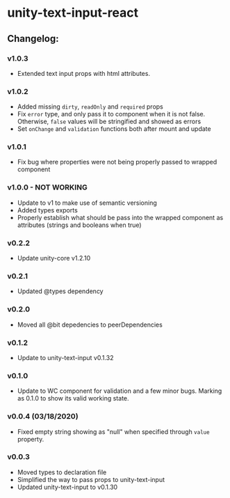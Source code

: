 # unity-text-input-react

## Changelog:

### v1.0.3
- Extended text input props with html attributes.

### v1.0.2
- Added missing `dirty`, `readOnly` and `required` props
- Fix `error` type, and only pass it to component when it is not false. Otherwise, `false` values will be stringified and showed as errors
- Set `onChange` and `validation` functions both after mount and update

### v1.0.1
- Fix bug where properties were not being properly passed to wrapped component

### v1.0.0 - NOT WORKING
- Update to v1 to make use of semantic versioning
- Added types exports
- Properly establish what should be pass into the wrapped component as attributes (strings and booleans when true)

### v0.2.2
- Update unity-core v1.2.10

### v0.2.1
- Updated @types dependency

### v0.2.0
- Moved all @bit depedencies to peerDependencies

### v0.1.2
- Update to unity-text-input v0.1.32

### v0.1.0
- Update to WC component for validation and a few minor bugs. Marking as 0.1.0 to show its valid working state.

### v0.0.4 (03/18/2020)
- Fixed empty string showing as "null" when specified through `value` property.

### v0.0.3
- Moved types to declaration file
- Simplified the way to pass props to unity-text-input
- Updated unity-text-input to v0.1.30
